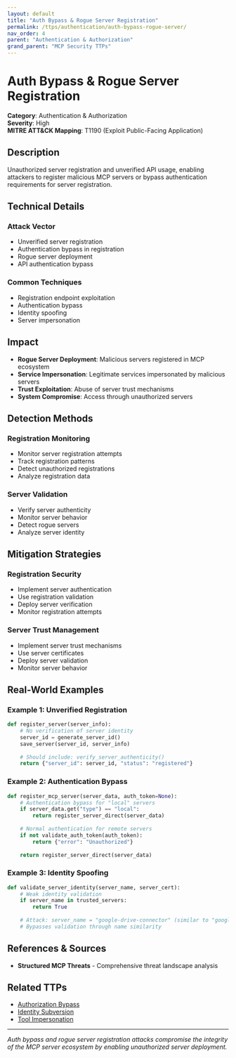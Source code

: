 ```yaml
---
layout: default
title: "Auth Bypass & Rogue Server Registration"
permalink: /ttps/authentication/auth-bypass-rogue-server/
nav_order: 4
parent: "Authentication & Authorization"
grand_parent: "MCP Security TTPs"
---
```


# Auth Bypass & Rogue Server Registration

**Category**: Authentication & Authorization  
**Severity**: High  
**MITRE ATT&CK Mapping**: T1190 (Exploit Public-Facing Application)

## Description

Unauthorized server registration and unverified API usage, enabling attackers to register malicious MCP servers or bypass authentication requirements for server registration.

## Technical Details

### Attack Vector
- Unverified server registration
- Authentication bypass in registration
- Rogue server deployment
- API authentication bypass

### Common Techniques
- Registration endpoint exploitation
- Authentication bypass
- Identity spoofing
- Server impersonation

## Impact

- **Rogue Server Deployment**: Malicious servers registered in MCP ecosystem
- **Service Impersonation**: Legitimate services impersonated by malicious servers
- **Trust Exploitation**: Abuse of server trust mechanisms
- **System Compromise**: Access through unauthorized servers

## Detection Methods

### Registration Monitoring
- Monitor server registration attempts
- Track registration patterns
- Detect unauthorized registrations
- Analyze registration data

### Server Validation
- Verify server authenticity
- Monitor server behavior
- Detect rogue servers
- Analyze server identity

## Mitigation Strategies

### Registration Security
- Implement server authentication
- Use registration validation
- Deploy server verification
- Monitor registration attempts

### Server Trust Management
- Implement server trust mechanisms
- Use server certificates
- Deploy server validation
- Monitor server behavior

## Real-World Examples

### Example 1: Unverified Registration
```python
def register_server(server_info):
    # No verification of server identity
    server_id = generate_server_id()
    save_server(server_id, server_info)
    
    # Should include: verify_server_authenticity()
    return {"server_id": server_id, "status": "registered"}
```

### Example 2: Authentication Bypass
```python
def register_mcp_server(server_data, auth_token=None):
    # Authentication bypass for "local" servers
    if server_data.get("type") == "local":
        return register_server_direct(server_data)
    
    # Normal authentication for remote servers
    if not validate_auth_token(auth_token):
        return {"error": "Unauthorized"}
    
    return register_server_direct(server_data)
```

### Example 3: Identity Spoofing
```python
def validate_server_identity(server_name, server_cert):
    # Weak identity validation
    if server_name in trusted_servers:
        return True
    
    # Attack: server_name = "google-drive-connector" (similar to "google_drive_connector")
    # Bypasses validation through name similarity
```

## References & Sources

- **Structured MCP Threats** - Comprehensive threat landscape analysis

## Related TTPs

- [Authorization Bypass](authorization-bypass.md)
- [Identity Subversion](identity-subversion.md)
- [Tool Impersonation](../tool-poisoning/tool-impersonation.md)

---

*Auth bypass and rogue server registration attacks compromise the integrity of the MCP server ecosystem by enabling unauthorized server deployment.*